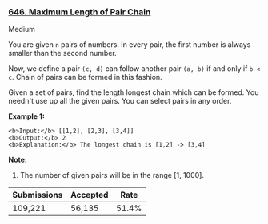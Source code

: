 ### [646. Maximum Length of Pair Chain](https://leetcode.com/problems/maximum-length-of-pair-chain/)

Medium

You are given `` n `` pairs of numbers. In every pair, the first number is always smaller than the second number.

Now, we define a pair `` (c, d) `` can follow another pair `` (a, b) `` if and only if `` b < c ``. Chain of pairs can be formed in this fashion. 

Given a set of pairs, find the length longest chain which can be formed. You needn't use up all the given pairs. You can select pairs in any order.

__Example 1:__  

```
<b>Input:</b> [[1,2], [2,3], [3,4]]
<b>Output:</b> 2
<b>Explanation:</b> The longest chain is [1,2] -> [3,4]
```

__Note:__  

1.   The number of given pairs will be in the range \[1, 1000\].

| Submissions    | Accepted     | Rate   |
| -------------- | ------------ | ------ |
| 109,221 | 56,135 | 51.4% |